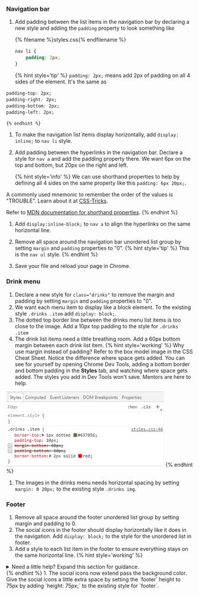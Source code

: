 ### Navigation bar
1. Add padding between the list items in the navigation bar by declaring a new style and adding the `padding` property to look something like
    
    {% filename %}styles.css{% endfilename %}
    ```css
    nav li {
        padding: 2px;
    }
    ```
    {% hint style='tip' %}
`padding: 2px;` means add 2px of padding on all 4 sides of the element. It's the same as 
```css
padding-top: 2px;
padding-right: 2px;
padding-bottom: 2px;
padding-left: 2px;
```
    {% endhint %}
1. To make the navigation list items display horizontally, add `display: inline;` to `nav li` style.
1. Add padding between the hyperlinks in the navigation bar. Declare a style for `nav a` and add the padding property there. We want 6px on the top and bottom, but 20px on the right and left. 

    {% hint style='info' %}
We can use shorthand properties to help by defining all 4 sides on the same property like this `padding: 6px 20px;`.

A commonly used mnemonic to remember the order of the values is "TROUBLE". Learn about it at [CSS-Tricks](https://css-tricks.com/remember-the-order-of-marginpadding-shorthand-with-trouble/). 

Refer to [MDN documentation for shorthand properties](https://developer.mozilla.org/en-US/docs/Web/CSS/Shorthand_properties).
    {% endhint %}
1. Add `display:inline-block;` to `nav a` to align the hyperlinks on the same horizontal line. 
1. Remove all space around the navigation bar unordered list group by setting `margin` and `padding` properties to "0".
    {% hint style='tip' %}
This is the `nav ul` style.
    {% endhint %}

1. Save your file and reload your page in Chrome.

### Drink menu
1. Declare a new style for `class="drinks"` to remove the margin and padding by setting `margin` and `padding` properties to "0".
1. We want each menu item to display like a block element. To the existing style `.drinks .item` add `display: block;`.
1. The dotted top border line between the drinks menu list items is too close to the image. Add a 10px top padding to the style for `.drinks .item`
1. The drink list items need a little breathing room. Add a 60px bottom margin between each drink list item.
    {% hint style='working' %}
Why use margin instead of padding? Refer to the box model image in the CSS Cheat Sheet. Notice the difference where space gets added. You can see for yourself by opening Chrome Dev Tools, adding a bottom border and bottom padding in the **Styles** tab, and watching where space gets added. The styles you add in Dev Tools won't save. Mentors are here to help.  
<img src="./images/padding-vs-margin.png">
    {% endhint %}

1. The images in the drinks menu needs horizontal spacing by setting `margin: 0 20px;` to the existing style `.drinks img`.

### Footer
1. Remove all space around the footer unordered list group by setting margin and padding to 0. 
1. The social icons in the footer should display horizontally like it does in the navigation. Add `display: block;` to the style for the unordered list in footer. 
1. Add a style to each list item in the footer to ensure everything stays on the same horizontal line.
    {% hint style='working' %}
<details>
<summary>
Need a little help? Expand this section for guidance. 
</summary>
Declare a style for the "li" tag within "footer" and add "display: inline-block;". 
</details>
   {% endhint %}
1. The social icons now extend pass the background color. Give the social icons a little extra space by setting the `footer` height to 75px by adding `height: 75px;` to the existing style for `footer`.
